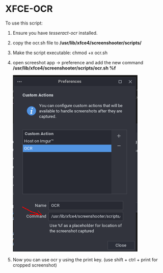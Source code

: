 # XFCE-OCR

To use this script:
1. Ensure you have _tesseract-ocr_ installed.
2. copy the ocr.sh file to **/usr/lib/xfce4/screenshooter/scripts/**
3. Make the script executable: chmod +x ocr.sh
4. open screeshot app -> preference and add the new command **/usr/lib/xfce4/screenshooter/scripts/ocr.sh %f**
   
   ![XFCE-OCR Setup](Screenshot_2024-03-23_22-47-26.png)

5. Now you can use ocr y using the print key. (use shift + ctrl + print for cropped screenshot)
